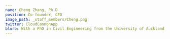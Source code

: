 ```yaml
---
name: Cheng Zhang, Ph.D
position: Co-founder, CEO
image_path: _staff_members/Cheng.png
twitter: CloudCannonApp
blurb: With a PhD in Civil Engineering from the University of Auckland, Dr. Cheng brings deep expertise in automated inspection and digital asset management. His research pioneered the integration of advanced technologies for optimising built asset inspection and structural health monitoring. Beyond academic research, he has been involved in numerous large-scale inspection projects for buildings and bridges, combining theoretical knowledge with practical experience to develop innovative solutions.
---
```

